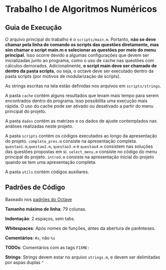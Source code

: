 # Trabalho I de Algoritmos Numéricos


Guia de Execução
-------------

O arquivo principal do trabalho é o `scripts/main.m`. Portanto, **não se deve chamar pela linha de comando os scripts das questões diretamente, mas sim chamar o script main.m e selecionar as questões por meio do menu principal.** Isso ocorre devido a algumas configurações que devem ser inicializadas junto ao programa, como o uso de cache nas questões com cálculos demorados. Adicionalmente, **o script main deve ser chamado de dentro da pasta scripts**, ou seja, o octave deve ser executado dentro da pasta scripts (por motivos de modularização de scripts).

As strings escritas na tela estão definidas nos arquivos em `scripts/strings`.

A pasta `cache` contém alguns resultados que levam mais tempo para serem encontrados dentro do programa. Isso possibilita uma execução mais rápida. O uso do cache pode ser ativado ou desativado a partir do menu principal do projeto.

A pasta `dados` contém as matrizes e os dados de ajuste contemplados nas análises realizadas neste projeto.

A pasta `scripts` contém os códigos executados ao longo da apresentação do projeto. `complete_pres.m` consiste na apresentação completa. `questao1.m`,`questao2.m`, `questao3.m` e `questao4.m` consistem nas soluções das questões propostas em si. `select_menu.m` consiste no código do menu principal do projeto. `introd.m` consiste na apresentação inicial do projeto quando se tem uma apresentação completa.

A pasta `utils` contém códigos auxiliares.


Padrões de Código
-------------

Baseado nos [padrões do Octave](https://wiki.octave.org/Octave_style_guide)

**Tamanho máximo de linha**: 79 colunas.

**Indentação**: 2 espaços, sem tabs.

**Whitespaces**: Após nomes de funções, antes da abertura de parênteses.

**Comentários**: `#s`, não `%s`

**TODOs**: Comentários com as tags `FIXME:`

**Strings**: Strings devem estar no arquivo `strings.m`, e devem ser delimitadas por aspas duplas `"`